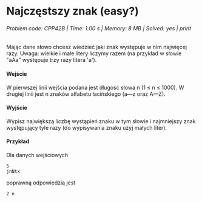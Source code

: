 # Najczęstszy znak (easy?)
###### Problem code: CPP42B \| Time: 1.00 s \| Memory: 8 MB \| Solved: yes \| print

Mając dane słowo chcesz wiedzieć jaki znak występuje w nim najwięcej razy. Uwaga: wielkie i małe litery liczymy razem (na przykład w słowie "aAa" występuje trzy razy litera 'a').

#### Wejście
W pierwszej linii wejścia podana jest długość słowa n (1 ≤ n ≤ 1000). W drugiej linii jest n znaków alfabetu łacińskiego (a—z oraz A—Z).

#### Wyjście
Wypisz największą liczbę wystąpień znaku w tym słowie i najmniejszy znak występujący tyle razy (do wypisywania znaku użyj małych liter).

#### Przykład
Dla danych wejściowych

```
5
jnNtx
```
poprawną odpowiedzią jest
```
2 n
```
